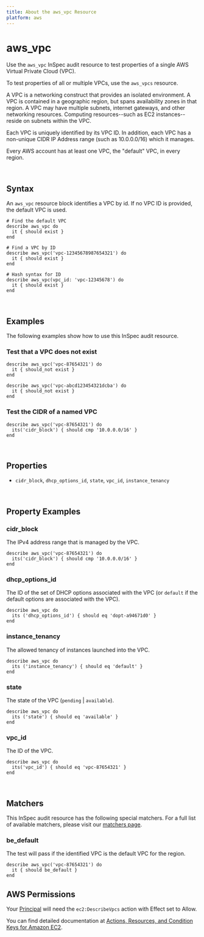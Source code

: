 ```yaml
---
title: About the aws_vpc Resource
platform: aws
---
```


# aws\_vpc

Use the `aws_vpc` InSpec audit resource to test properties of a single AWS Virtual Private Cloud (VPC).

To test properties of all or multiple VPCs, use the `aws_vpcs` resource.

A VPC is a networking construct that provides an isolated environment. A VPC is contained in a geographic region, but spans availability zones in that region. A VPC may have multiple subnets, internet gateways, and other networking resources. Computing resources--such as EC2 instances--reside on subnets within the VPC.

Each VPC is uniquely identified by its VPC ID. In addition, each VPC has a non-unique CIDR IP Address range (such as 10.0.0.0/16) which it manages.

Every AWS account has at least one VPC, the "default" VPC, in every region.

<br>

## Syntax

An `aws_vpc` resource block identifies a VPC by id. If no VPC ID is provided, the default VPC is used.

    # Find the default VPC
    describe aws_vpc do
      it { should exist }
    end

    # Find a VPC by ID
    describe aws_vpc('vpc-12345678987654321') do
      it { should exist }
    end

    # Hash syntax for ID
    describe aws_vpc(vpc_id: 'vpc-12345678') do
      it { should exist }
    end

<br>

## Examples

The following examples show how to use this InSpec audit resource.

### Test that a VPC does not exist

    describe aws_vpc('vpc-87654321') do
      it { should_not exist }
    end

    describe aws_vpc('vpc-abcd123454321dcba') do
      it { should_not exist }
    end

### Test the CIDR of a named VPC

    describe aws_vpc('vpc-87654321') do
      its('cidr_block') { should cmp '10.0.0.0/16' }
    end

<br>

## Properties

* `cidr_block`, `dhcp_options_id`, `state`, `vpc_id`, `instance_tenancy`

<br>

## Property Examples

### cidr\_block

The IPv4 address range that is managed by the VPC.

    describe aws_vpc('vpc-87654321') do
      its('cidr_block') { should cmp '10.0.0.0/16' }
    end

### dhcp\_options\_id

The ID of the set of DHCP options associated with the VPC (or `default` if the default options are associated with the VPC).

    describe aws_vpc do
      its ('dhcp_options_id') { should eq 'dopt-a94671d0' }
    end

### instance\_tenancy

The allowed tenancy of instances launched into the VPC.

    describe aws_vpc do
      its ('instance_tenancy') { should eq 'default' }
    end

### state

The state of the VPC (`pending` | `available`).

    describe aws_vpc do
      its ('state') { should eq 'available' }
    end

### vpc\_id

The ID of the VPC.

    describe aws_vpc do
      its('vpc_id') { should eq 'vpc-87654321' }
    end

<br>

## Matchers

This InSpec audit resource has the following special matchers. For a full list of available matchers, please visit our [matchers page](https://www.inspec.io/docs/reference/matchers/).

### be\_default

The test will pass if the identified VPC is the default VPC for the region.

    describe aws_vpc('vpc-87654321') do
      it { should be_default }
    end

## AWS Permissions

Your [Principal](https://docs.aws.amazon.com/IAM/latest/UserGuide/intro-structure.html#intro-structure-principal) will need the `ec2:DescribeVpcs` action with Effect set to Allow.

You can find detailed documentation at [Actions, Resources, and Condition Keys for Amazon EC2](https://docs.aws.amazon.com/IAM/latest/UserGuide/list_amazonec2.html).

